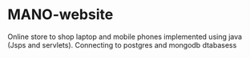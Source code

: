 # MANO-website
Online store to shop laptop and mobile phones implemented using java (Jsps and servlets).
Connecting to postgres and mongodb dtabasess 

